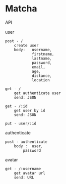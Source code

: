# Matcha


API

user

	post - /
		create user
		body:	username,
				firstname,
				lastname,
				password,
				email,
				age,
				distance,
				location

	get - /
		get authenticate user
		send: JSON

	get - /:id
		get user by id
		send: JSON

	put - user/:id


authenticate

	post - authenticate
		body :	user,
			password

avatar

	get - /:username
		get avatar url
		send: URL
